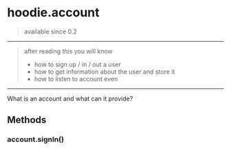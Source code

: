 # hoodie.account

> available since 0.2 

<hr />

> after reading this you will know
> - how to sign up / in / out a user
> - how to get information about the user and store it
> - how to listen to account even

<hr />

What is an account and what can it provide?


## Methods

### account.signIn()
